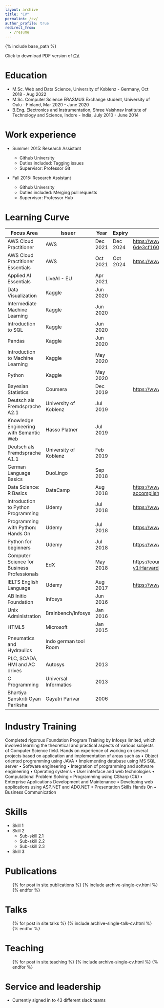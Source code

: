 ```yaml
---
layout: archive
title: "CV"
permalink: /cv/
author_profile: true
redirect_from:
  - /resume
---
```


{% include base_path %}

Click to download PDF version of [CV](https://www.dropbox.com/s/kjw7p7rd2zcwle3/CV_Aditya_Mehta_2022.pdf?dl=0).

Education
======
* M.Sc. Web and Data Science, University of Koblenz - Germany, Oct 2018 - Aug 2022
* M.Sc. Computer Science ERASMUS Exchange student, University of Oulu - Finland, Mar 2020 - June 2020
* B.Eng. Electronics and Instrumentation, Shree Vaishnav Institute of Technology and Science, Indore - India, July 2010 - June 2014

Work experience
======
* Summer 2015: Research Assistant
  * Github University
  * Duties included: Tagging issues
  * Supervisor: Professor Git

* Fall 2015: Research Assistant
  * Github University
  * Duties included: Merging pull requests
  * Supervisor: Professor Hub
  

Learning Curve
=====

| Focus Area 	| Issuer 	| Year 	| Expiry 	| Link 	|
|---	|---	|---	|---	|---	|
| AWS Cloud Practitioner 	| AWS 	| Dec 2021 	| Dec 2024 	| https://www.credly.com/badges/31b333f8-2a66-4e15-b2a8-6de3cf160dc3/public_url 	|
| AWS Cloud Practitioner Essentials 	| AWS 	| Oct 2021 	| Oct 2024 	| https://www.dropbox.com/s/p5xd4z78fvexiay/AWS_CCPE_Certificate.pdf?dl=0 	|
| Applied AI Essentials 	| LiveAI - EU 	| Apr 2021 	|  	|  	|
| Data Visualization 	| Kaggle 	| Jun 2020 	|  	|  	|
| Intermediate Machine Learning 	| Kaggle 	| Jun 2020 	|  	|  	|
| Introduction to SQL 	| Kaggle 	| Jun 2020 	|  	|  	|
| Pandas 	| Kaggle 	| Jun 2020 	|  	|  	|
| Introduction to Machine Learning 	| Kaggle 	| May 2020 	|  	|  	|
| Python 	| Kaggle 	| May 2020 	|  	|  	|
| Bayesian Statistics 	| Coursera 	| Dec 2019 	|  	| https://www.coursera.org/account/accomplishments/certificate/8VPNFDM8D3FU 	|
| Deutsch als Fremdsprache A2.1 	| University of Koblenz 	| Jul 2019 	|  	|  	|
| Knowledge Engineering with Semantic Web 	| Hasso Platner 	| Jul 2019 	|  	|  	|
| Deutsch als Fremdsprache A1.1 	| University of Koblenz 	| Feb 2019 	|  	|  	|
| German Language Basics 	| DuoLingo 	| Sep 2018 	|  	|  	|
| Data Science: R Basics 	| DataCamp 	| Aug 2018 	|  	| https://www.datacamp.com/statement-of-accomplishment/course/e89283c4c63e11aac133fbff4a97a1eb49f8bee9 	|
| Introduction to Python Programming 	| Udemy 	| Jul 2018 	|  	| https://www.udemy.com/certificate/UC-60L98OS2/ 	|
| Programming with Python: Hands On 	| Udemy 	| Jul 2018 	|  	| https://www.udemy.com/certificate/UC-AH1OU2HY/ 	|
| Python for beginners 	| Udemy 	| Jul 2018 	|  	| https://www.udemy.com/certificate/UC-Q2HVH9WQ/ 	|
| Computer Science for Business Professionals 	| EdX 	| May 2018 	|  	| https://courses.edx.org/certificates/user/3392462/course/course-v1:HarvardX+CS50B+Business 	|
| IELTS English Language 	| Udemy 	| Aug 2017 	|  	| https://www.udemy.com/certificate/UC-FVSQY8E8/ 	|
| AB Initio Foundation 	| Infosys 	| Jun 2016 	|  	|  	|
| Unix Administration 	| Brainbench/Infosys 	| Jan 2016 	|  	|  	|
| HTML5 	| Microsoft 	| Jan 2015 	|  	|  	|
| Pneumatics and Hydraulics 	| Indo german tool Room 	|  	|  	|  	|
| PLC, SCADA, HMI and AC drives 	| Autosys 	| 2013 	|  	|  	|
| C Programming 	| Universal Informatics 	| 2013 	|  	|  	|
| Bhartiya Sanskriti Gyan Pariksha 	| Gayatri Parivar 	| 2006 	|  	|  	|


Industry Training
=====
Completed rigorous Foundation Program Training by Infosys limited, which involved learning the theoretical and practical aspects of various subjects of Computer Science field.
Hands on experience of working on several projects based on application and
implementation of areas such as
• Object oriented programming using JAVA
• Implementing database using MS SQL server
• Software engineering
• Integration of programming and software engineering
• Operating systems
• User interface and web technologies
• Computational Problem Solving
• Programming using CSharp (C#)
• Enterprise Applications Development and Maintenance
• Developing web applications using ASP.NET and ADO.NET
• Presentation Skills Hands On
• Business Communication

Skills
======
* Skill 1
* Skill 2
  * Sub-skill 2.1
  * Sub-skill 2.2
  * Sub-skill 2.3
* Skill 3

Publications
======
  <ul>{% for post in site.publications %}
    {% include archive-single-cv.html %}
  {% endfor %}</ul>
  
Talks
======
  <ul>{% for post in site.talks %}
    {% include archive-single-talk-cv.html %}
  {% endfor %}</ul>
  
Teaching
======
  <ul>{% for post in site.teaching %}
    {% include archive-single-cv.html %}
  {% endfor %}</ul>
  
Service and leadership
======
* Currently signed in to 43 different slack teams
